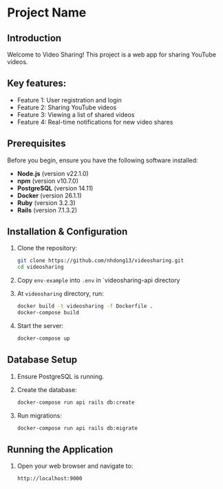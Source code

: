 # Project Name

## Introduction
Welcome to Video Sharing! This project is a web app for sharing YouTube videos. 

## Key features:
- Feature 1: User registration and login
- Feature 2: Sharing YouTube videos
- Feature 3: Viewing a list of shared videos
- Feature 4: Real-time notifications for new video shares

## Prerequisites
Before you begin, ensure you have the following software installed:

- **Node.js** (version v22.1.0)
- **npm** (version v10.7.0)
- **PostgreSQL** (version 14.11)
- **Docker** (version 26.1.1)
- **Ruby** (version 3.2.3)
- **Rails** (version 7.1.3.2)

## Installation & Configuration

1. Clone the repository:
    ```bash
    git clone https://github.com/nhdong13/videosharing.git
    cd videosharing
    ```

2. Copy `env-example` into `.env` in `videosharing-api directory

3. At `videosharing` directory, run:
    ```bash
    docker build -t videosharing -f Dockerfile .
    docker-compose build
    ```
  
4. Start the server:
    ```bash
    docker-compose up
    ```

## Database Setup

1. Ensure PostgreSQL is running.
2. Create the database:
    ```bash
    docker-compose run api rails db:create
    ```

3. Run migrations:
    ```bash
    docker-compose run api rails db:migrate
    ```


## Running the Application

1. Open your web browser and navigate to:
    ```
    http://localhost:9000
    ```
